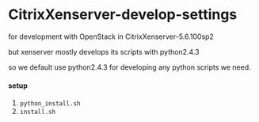 CitrixXenserver-develop-settings
================================

for development with OpenStack in CitrixXenserver-5.6.100sp2 

but xenserver mostly develops its scripts with python2.4.3

so we default use python2.4.3 for developing any python scripts we need.

#### setup
1. `python_install.sh`
2. `install.sh`
